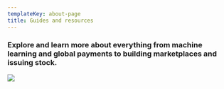 ```yaml
---
templateKey: about-page
title: Guides and resources
---
```

### Explore and learn more about everything from machine learning and global payments to building marketplaces and issuing stock.
[![](/img/guidesimage.png)](https://stripe.com/guides)
